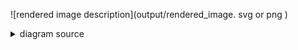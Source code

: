 
![rendered image description](output/rendered_image. svg or png )
<details>
  <summary>diagram source</summary>
  This details block is collapsed by default when viewed in GitHub. This hides the mermaid graph definition, while the rendered image
  linked above is shown. The details tag has to follow the image tag. (newlines allowed)

```mermaid
graph LR 
    A[Christmas] -->|Get money| B(Go shopping) 
    B --> C{Let me think} 
    C -->|One| D[Laptop] 
    C -->|Two| E[iPhone] 
    C -->|Three| F[fa:fa-car Car]
```
  
</details>
